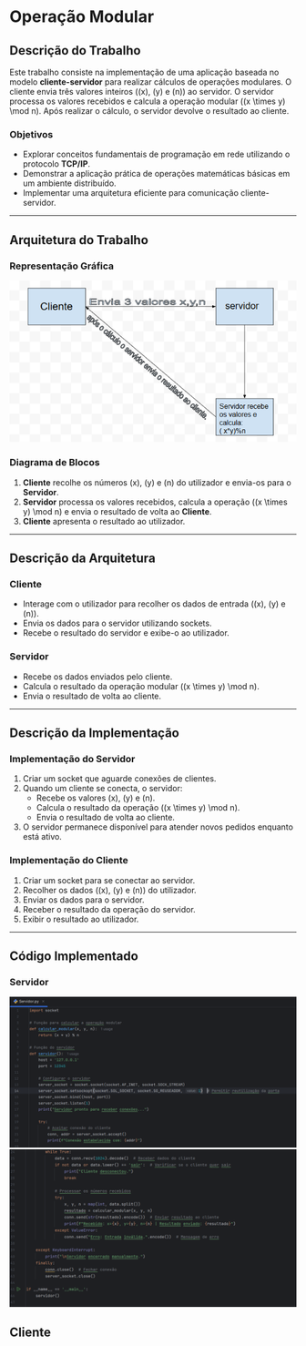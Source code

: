 # Operação Modular

## Descrição do Trabalho
Este trabalho consiste na implementação de uma aplicação baseada no modelo **cliente-servidor** para realizar cálculos de operações modulares. O cliente envia três valores inteiros (\(x\), \(y\) e \(n\)) ao servidor. O servidor processa os valores recebidos e calcula a operação modular \((x \times y) \mod n\). Após realizar o cálculo, o servidor devolve o resultado ao cliente.

### Objetivos
- Explorar conceitos fundamentais de programação em rede utilizando o protocolo **TCP/IP**.
- Demonstrar a aplicação prática de operações matemáticas básicas em um ambiente distribuído.
- Implementar uma arquitetura eficiente para comunicação cliente-servidor.

---

## Arquitetura do Trabalho

### Representação Gráfica
![Descrição da Imagem](SD/Diagrama.png)

### Diagrama de Blocos
1. **Cliente** recolhe os números \(x\), \(y\) e \(n\) do utilizador e envia-os para o **Servidor**.
2. **Servidor** processa os valores recebidos, calcula a operação \((x \times y) \mod n\) e envia o resultado de volta ao **Cliente**.
3. **Cliente** apresenta o resultado ao utilizador.

---

## Descrição da Arquitetura

### Cliente
- Interage com o utilizador para recolher os dados de entrada (\(x\), \(y\) e \(n\)).
- Envia os dados para o servidor utilizando sockets.
- Recebe o resultado do servidor e exibe-o ao utilizador.

### Servidor
- Recebe os dados enviados pelo cliente.
- Calcula o resultado da operação modular \((x \times y) \mod n\).
- Envia o resultado de volta ao cliente.

---

## Descrição da Implementação

### Implementação do Servidor
1. Criar um socket que aguarde conexões de clientes.
2. Quando um cliente se conecta, o servidor:
   - Recebe os valores \(x\), \(y\) e \(n\).
   - Calcula o resultado da operação \((x \times y) \mod n\).
   - Envia o resultado de volta ao cliente.
3. O servidor permanece disponível para atender novos pedidos enquanto está ativo.

### Implementação do Cliente
1. Criar um socket para se conectar ao servidor.
2. Recolher os dados (\(x\), \(y\) e \(n\)) do utilizador.
3. Enviar os dados para o servidor.
4. Receber o resultado da operação do servidor.
5. Exibir o resultado ao utilizador.

---

## Código Implementado

### Servidor
![Descrição da Imagem](SD/SER1.png)
![Descrição da Imagem](SD/SERV2.png)

## Cliente
